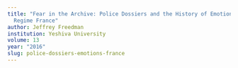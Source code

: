 ```yaml
---
title: "Fear in the Archive: Police Dossiers and the History of Emotions in Old
  Regime France"
author: Jeffrey Freedman
institution: Yeshiva University
volume: 13
year: "2016"
slug: police-dossiers-emotions-france
---
```

